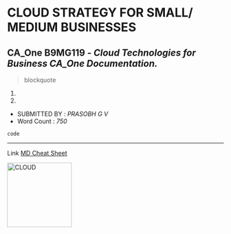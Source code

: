 
# CLOUD STRATEGY FOR SMALL/ MEDIUM BUSINESSES

## **CA_One B9MG119** - *Cloud Technologies for Business CA_One Documentation.*


> blockquote
1. 
2. 
  
- SUBMITTED BY : *PRASOBH G V*
- Word Count   : *750*

`code`

-----------------------------------------------

Link [MD Cheat Sheet](https://www.markdownguide.org/cheat-sheet/)

<img width="150" height="150" alt="CLOUD" src="https://www.google.com/url?sa=i&url=https%3A%2F%2Fwww.eginnovations.com%2Fblog%2F6-rs-aws-migration-strategies%2F&psig=AOvVaw2p96BRU8nlOqOq6eDgJk0m&ust=1669730934892000&source=images&cd=vfe&ved=2ahUKEwjoip3LhtH7AhVWTUEAHeI9DfEQjRx6BAgAEAo">
